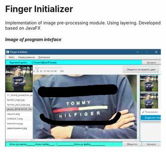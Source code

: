 # Finger Initializer
Implementation of image pre-processing module. Using layering. Developed based on JavaFX

##### Image of program inteface
<p align="center">
  <img src="https://raw.githubusercontent.com/Labusyuk/FingerInitializer/master/other/interfaceproject.png">
</p>
